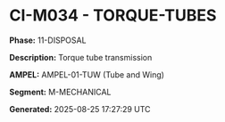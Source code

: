 # CI-M034 - TORQUE-TUBES

**Phase:** 11-DISPOSAL

**Description:** Torque tube transmission

**AMPEL:** AMPEL-01-TUW (Tube and Wing)

**Segment:** M-MECHANICAL

**Generated:** 2025-08-25 17:27:29 UTC
